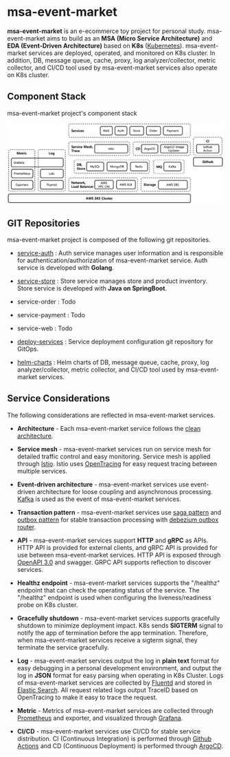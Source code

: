 # msa-event-market

**msa-event-market** is an e-ecommerce toy project for personal study. msa-event-market aims to build as an **MSA (Micro Service Architecture)** and **EDA (Event-Driven Architecture)** based on **K8s** ([Kubernetes](https://kubernetes.io/)). msa-event-market services are deployed, operated, and monitored on K8s cluster. In addition, DB, message queue, cache, proxy, log analyzer/collector, metric collector, and CI/CD tool used by msa-event-market services also operate on K8s cluster.

## Component Stack

msa-event-market project's component stack

![msa-event-market-component-stack](images/msa-event-market-component-stack.png)

## GIT Repositories

msa-event-market project is composed of the following git repositories.

* [service-auth](https://github.com/ssup2-playground/msa-event-market_service-auth) : Auth service manages user information and is responsible for authentication/authorization of msa-event-market service. Auth service is developed with **Golang**.

* [service-store](https://github.com/ssup2-playground/msa-event-market_service-store) : Store service manages store and product inventory. Store service is developed with **Java on SpringBoot**.

* service-order : Todo

* service-payment : Todo

* service-web : Todo

* [deploy-services](https://github.com/ssup2-playground/msa-event-market_deploy-services) : Service deployment configuration git repository for GitOps.

* [helm-charts](https://github.com/ssup2-playground/helm-charts) : Helm charts of DB, message queue, cache, proxy, log analyzer/collector, metric collector, and CI/CD tool used by msa-event-market services.

## Service Considerations

The following considerations are reflected in msa-event-market services.

* **Architecture** - Each msa-event-market service follows the [clean architecture](https://blog.cleancoder.com/uncle-bob/2012/08/13/the-clean-architecture.html). 

* **Service mesh** - msa-event-market services run on service mesh for detailed traffic control and easy monitoring. Service mesh is applied through [Istio](https://istio.io/). Istio uses [OpenTracing](https://opentracing.io/) for easy request tracing between multiple services.

* **Event-driven architecture** - msa-event-market services use event-driven architecture for loose coupling and asynchronous processing. [Kafka](https://kafka.apache.org/) is used as the event of msa-event-market services.

* **Transaction pattern** - msa-event-market services use [saga pattern](https://microservices.io/patterns/data/saga.html) and [outbox pattern](https://microservices.io/patterns/data/transactional-outbox.html) for stable transaction processing with [debezium outbox router](https://debezium.io/documentation/reference/1.8/transformations/outbox-event-router.html).

* **API** - msa-event-market services support **HTTP** and **gRPC** as APIs. HTTP API is provided for external clients, and gRPC API is provided for use between msa-event-market services. HTTP API is exposed through [OpenAPI 3.0](https://www.openapis.org/) and swagger. GRPC API supports reflection to discover services.

* **Healthz endpoint** - msa-event-market services supports the "/healthz" endpoint that can check the operating status of the service. The "/healthz" endpoint is used when configuring the liveness/readiness probe on K8s cluster.

* **Gracefully shutdown** - msa-event-market services supports gracefully shutdown to minimize deployment impact. K8s sends **SIGTERM** signal to notify the app of termination before the app termination. Therefore, when msa-event-market services receive a sigterm signal, they terminate the service gracefully.

* **Log** - msa-event-market services output the log in **plain text** format for easy debugging in a personal development environment, and output the log in **JSON** format for easy parsing when operating in K8s Cluster. Logs of msa-event-market services are collected by [Fluentd](https://www.fluentd.org/) and stored in [Elastic Search](https://www.elastic.co/elasticsearch/). All request related logs output TraceID based on OpenTracing to make it easy to trace the request.

* **Metric** - Metrics of msa-event-market services are collected through [Prometheus](https://prometheus.io/) and exporter, and visualized through [Grafana](https://grafana.com/).

* **CI/CD** - msa-event-market services use CI/CD for stable service distribution. CI (Continuous Integration) is performed through [Github Actions](https://github.com/features/actions) and CD (Continuous Deployment) is performed through [ArgoCD](https://argo-cd.readthedocs.io/en/stable/).

